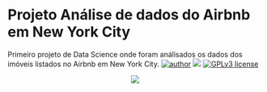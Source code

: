 # Projeto Análise de dados do Airbnb em New York City
Primeiro projeto de Data Science onde foram análisados os dados dos imóveis listados no Airbnb em New York City.
[![author](https://img.shields.io/badge/author-Mathmedeiros-red.svg)](https://www.linkedin.com/in/matheushomedeiros/) [![](https://img.shields.io/badge/python-3.7+-blue.svg)](https://www.python.org/downloads/release/python-365/) [![GPLv3 license](https://img.shields.io/badge/License-GPLv3-blue.svg)](http://perso.crans.org/besson/LICENSE.html)

<p align="center">
  <img src="https://sharedeconomycpa.com/wp-content/uploads/2018/08/Airbnb-NYC-law.jpg" >
</p>
